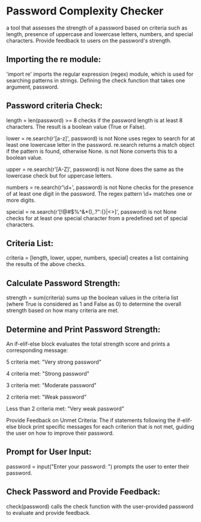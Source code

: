 <h1>Password Complexity Checker</h1>
a tool that assesses the strength of a password based on criteria such as length, presence of uppercase and lowercase letters, numbers, and special characters. Provide feedback to users on the password's strength.

<h2>Importing the re module:</h2>'import re' imports the regular expression (regex) module, which is used for searching patterns in strings.
Defining the check function that takes one argument, password.

<h2>Password criteria Check:</h2>
<p>length = len(password) >= 8 checks if the password length is at least 8 characters. The result is a boolean value (True or False).</p>
<p>lower = re.search(r'[a-z]', password) is not None uses regex to search for at least one lowercase letter in the password. re.search returns a match object if the pattern is found, otherwise None. is not None converts this to a boolean value.</p>
<p>upper = re.search(r'[A-Z]', password) is not None does the same as the lowercase check but for uppercase letters.</p>
<p>numbers = re.search(r'\d+', password) is not None checks for the presence of at least one digit in the password. The regex pattern \d+ matches one or more digits.</p>
<p>special = re.search(r'[!@#$%^&*(),.?":{}|<>]', password) is not None checks for at least one special character from a predefined set of special characters.</p>

<h2>Criteria List:</h2>
criteria = [length, lower, upper, numbers, special] creates a list containing the results of the above checks.

<h2>Calculate Password Strength:</h2>
strength = sum(criteria) sums up the boolean values in the criteria list (where True is considered as 1 and False as 0) to determine the overall strength based on how many criteria are met.

<h2>Determine and Print Password Strength:</h2>
<p>An if-elif-else block evaluates the total strength score and prints a corresponding message:</p>
<p>5 criteria met: "Very strong password"</p>
<p>4 criteria met: "Strong password"</p>
<p>3 criteria met: "Moderate password"</p>
<p>2 criteria met: "Weak password"</p>
<p>Less than 2 criteria met: "Very weak password"</p>

Provide Feedback on Unmet Criteria:
The if statements following the if-elif-else block print specific messages for each criterion that is not met, guiding the user on how to improve their password.

<h2>Prompt for User Input:</h2>
password = input("Enter your password: ") prompts the user to enter their password.

<h2>Check Password and Provide Feedback:</h2>
check(password) calls the check function with the user-provided password to evaluate and provide feedback.





